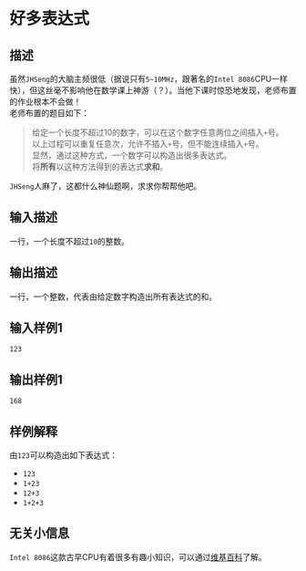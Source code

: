 # 好多表达式
## 描述
虽然`JHSeng`的大脑主频很低（据说只有`5~10MHz`，跟著名的`Intel 8086`CPU一样快），但这丝毫不影响他在数学课上神游（？）。当他下课时惊恐地发现，老师布置的作业根本不会做！  
老师布置的题目如下：
> 给定一个长度不超过10的数字，可以在这个数字任意两位之间插入`+`号。  
> 以上过程可以重复任意次，允许不插入`+`号，但不能连续插入`+`号。  
> 显然，通过这种方式，一个数字可以构造出很多表达式。  
> 将**所有**以这种方法得到的表达式**求和**。  

`JHSeng`人麻了，这都什么神仙题啊，求求你帮帮他吧。

## 输入描述
一行，一个长度不超过`10`的整数。

## 输出描述
一行，一个整数，代表由给定数字构造出所有表达式的和。

## 输入样例1
```
123
```
## 输出样例1
```
168
```

## 样例解释
由`123`可以构造出如下表达式：
- `123`
- `1+23`
- `12+3`
- `1+2+3`

## 无关小信息
`Intel 8086`这款古早CPU有着很多有趣小知识，可以通过[维基百科](https://en.wikipedia.org/wiki/Intel_8086)了解。